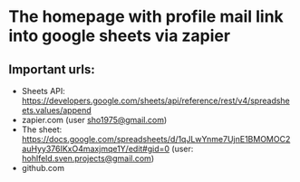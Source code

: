 # The homepage with profile mail link into google sheets via zapier

## Important urls:
* Sheets API: https://developers.google.com/sheets/api/reference/rest/v4/spreadsheets.values/append
* zapier.com (user sho1975@gmail.com)
* The sheet: https://docs.google.com/spreadsheets/d/1qJLwYnme7UjnE1BMOMOC2auHyy376IKxO4maxjmqe1Y/edit#gid=0 (user: hohlfeld.sven.projects@gmail.com)
* github.com
